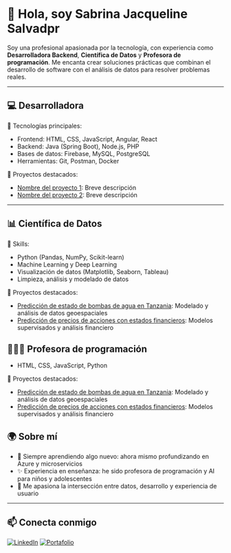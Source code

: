 # 👋 Hola, soy Sabrina Jacqueline Salvadpr

Soy una profesional apasionada por la tecnología, con experiencia como **Desarrolladora Backend**, **Científica de Datos** y **Profesora de programación**. Me encanta crear soluciones prácticas que combinan el desarrollo de software con el análisis de datos para resolver problemas reales.

---

## 💻 Desarrolladora 

🔧 Tecnologías principales:
- Frontend: HTML, CSS, JavaScript, Angular, React
- Backend: Java (Spring Boot), Node.js, PHP
- Bases de datos: Firebase, MySQL, PostgreSQL
- Herramientas: Git, Postman, Docker

📌 Proyectos destacados:
- [Nombre del proyecto 1](link): Breve descripción
- [Nombre del proyecto 2](link): Breve descripción

---

## 📊 Científica de Datos

🧠 Skills:
- Python (Pandas, NumPy, Scikit-learn)
- Machine Learning y Deep Learning
- Visualización de datos (Matplotlib, Seaborn, Tableau)
- Limpieza, análisis y modelado de datos

📌 Proyectos destacados:
- [Predicción de estado de bombas de agua en Tanzania](link): Modelado y análisis de datos geoespaciales
- [Predicción de precios de acciones con estados financieros](link): Modelos supervisados y análisis financiero

##  👩🏽‍🏫 Profesora de programación
   - HTML, CSS, JavaScript, Python

📌 Proyectos destacados:
- [Predicción de estado de bombas de agua en Tanzania](link): Modelado y análisis de datos geoespaciales
- [Predicción de precios de acciones con estados financieros](link): Modelos supervisados y análisis financiero

## 🌍 Sobre mí

- 🌱 Siempre aprendiendo algo nuevo: ahora mismo profundizando en Azure y microservicios
- ✨ Experiencia en enseñanza: he sido profesora de programación y AI para niños y adolescentes
- 🚀 Me apasiona la intersección entre datos, desarrollo y experiencia de usuario

---

## 📫 Conecta conmigo

[![LinkedIn](https://img.shields.io/badge/LinkedIn-blue?logo=linkedin)](https://www.linkedin.com/in/jacqueline-salvador-santamaría-534a72301/)
[![Portafolio](https://img.shields.io/badge/Portafolio-Web-blueviolet)](https://tusitio.com)


<!--
**Thememoryisarecord/Thememoryisarecord** is a ✨ _special_ ✨ repository because its `README.md` (this file) appears on your GitHub profile.

Here are some ideas to get you started:

- 🔭 I’m currently working on ...
- 🌱 I’m currently learning ...
- 👯 I’m looking to collaborate on ...
- 🤔 I’m looking for help with ...
- 💬 Ask me about ...
- 📫 How to reach me: ...
- 😄 Pronouns: ...
- ⚡ Fun fact: ...
-->
